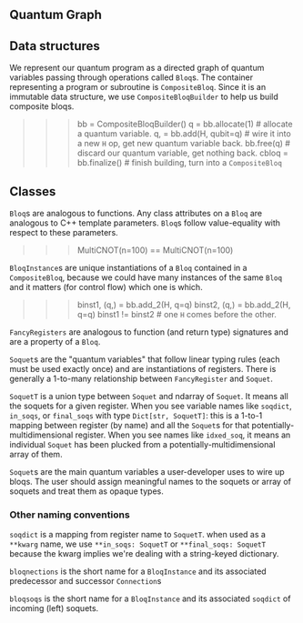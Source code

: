 Quantum Graph
-------------

## Data structures

We represent our quantum program as a directed graph of quantum variables passing through
operations called `Bloq`s. The container representing a program or subroutine is 
`CompositeBloq`. Since it is an immutable data structure, we use `CompositeBloqBuilder`
to help us build composite bloqs.

>>> bb = CompositeBloqBuilder()
>>> q = bb.allocate(1)       # allocate a quantum variable.
>>> q, = bb.add(H, qubit=q)  # wire it into a new `H` op, get new quantum variable back.
>>> bb.free(q)               # discard our quantum variable, get nothing back.
>>> cbloq = bb.finalize()    # finish building, turn into a `CompositeBloq`

## Classes

`Bloq`s are analogous to functions. Any class attributes on a `Bloq` are analogous to
C++ template parameters. `Bloq`s follow value-equality with respect to these parameters.

>>> MultiCNOT(n=100) == MultiCNOT(n=100)

`BloqInstance`s are unique instantiations of a `Bloq` contained in a `CompositeBloq`, because
we could have many instances of the same `Bloq` and it matters (for control flow) which one
is which.

>>> binst1, (q,) = bb.add_2(H, q=q)
>>> binst2, (q,) = bb.add_2(H, q=q)
>>> binst1 != binst2  # one `H` comes before the other.

`FancyRegisters` are analogous to function (and return type) signatures and are a 
property of a `Bloq`. 

`Soquet`s are the "quantum variables" that follow linear typing rules (each must be used exactly
once) and are instantiations of registers. There is generally a 1-to-many relationship between
`FancyRegister` and `Soquet`.

`SoquetT` is a union type between `Soquet` and ndarray of `Soquet`. It means all the soquets
for a given register. When you see variable names like `soqdict`, `in_soqs`, or `final_soqs`
with type `Dict[str, SoquetT]`: this is a 1-to-1 mapping between register (by name) and 
all the `Soquet`s for that potentially-multidimensional register. When you see names 
like `idxed_soq`, it means an individual `Soquet` has been plucked
from a potentially-multidimensional array of them.

`Soquet`s are the main quantum variables a user-developer uses to wire up bloqs. The user
should assign meaningful names to the soquets or array of soquets and treat them as opaque
types.

### Other naming conventions

`soqdict` is a mapping from register name to `SoquetT`. when used as a `**kwarg` name, we
use `**in_soqs: SoquetT` or `**final_soqs: SoquetT` because the kwarg implies we're dealing
with a string-keyed dictionary.

`bloqnections` is the short name for a `BloqInstance` and its associated predecessor and
successor `Connection`s

`bloqsoqs` is the short name for a `BloqInstance` and its associated `soqdict` of incoming
(left) soquets. 

